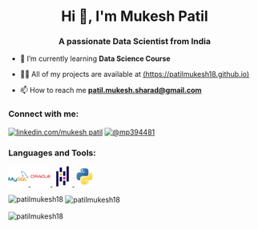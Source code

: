 <h1 align="center">Hi 👋, I'm Mukesh Patil</h1>
<h3 align="center">A passionate Data Scientist from India</h3>

- 🌱 I’m currently learning **Data Science Course**

- 👨‍💻 All of my projects are available at [(https://patilmukesh18.github.io)](https://patilmukesh18.github.io)

- 📫 How to reach me **patil.mukesh.sharad@gmail.com**

<h3 align="left">Connect with me:</h3>
<p align="left">
<a href="https://linkedin.com/in/linkedin.com/mukesh patil" target="blank"><img align="center" src="https://raw.githubusercontent.com/rahuldkjain/github-profile-readme-generator/master/src/images/icons/Social/linked-in-alt.svg" alt="linkedin.com/mukesh patil" height="30" width="40" /></a>
<a href="https://www.hackerearth.com/@mp394481" target="blank"><img align="center" src="https://raw.githubusercontent.com/rahuldkjain/github-profile-readme-generator/master/src/images/icons/Social/hackerearth.svg" alt="@mp394481" height="30" width="40" /></a>
</p>

<h3 align="left">Languages and Tools:</h3>
<p align="left"> <a href="https://www.mysql.com/" target="_blank" rel="noreferrer"> <img src="https://raw.githubusercontent.com/devicons/devicon/master/icons/mysql/mysql-original-wordmark.svg" alt="mysql" width="40" height="40"/> </a> <a href="https://www.oracle.com/" target="_blank" rel="noreferrer"> <img src="https://raw.githubusercontent.com/devicons/devicon/master/icons/oracle/oracle-original.svg" alt="oracle" width="40" height="40"/> </a> <a href="https://pandas.pydata.org/" target="_blank" rel="noreferrer"> <img src="https://raw.githubusercontent.com/devicons/devicon/2ae2a900d2f041da66e950e4d48052658d850630/icons/pandas/pandas-original.svg" alt="pandas" width="40" height="40"/> </a> <a href="https://www.python.org" target="_blank" rel="noreferrer"> <img src="https://raw.githubusercontent.com/devicons/devicon/master/icons/python/python-original.svg" alt="python" width="40" height="40"/> </a> </p>

<p><img align="left" src="https://github-readme-stats.vercel.app/api/top-langs?username=patilmukesh18&show_icons=true&locale=en&layout=compact" alt="patilmukesh18" /></p>

<p>&nbsp;<img align="center" src="https://github-readme-stats.vercel.app/api?username=patilmukesh18&show_icons=true&locale=en" alt="patilmukesh18" /></p>

<p><img align="center" src="https://github-readme-streak-stats.herokuapp.com/?user=patilmukesh18&" alt="patilmukesh18" /></p>
